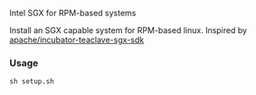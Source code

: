 Intel SGX for RPM-based systems

Install an SGX capable system for RPM-based linux. 
Inspired by [apache/incubator-teaclave-sgx-sdk](https://github.com/apache/incubator-teaclave-sgx-sdk/tree/master/dockerfile)

### Usage

```
sh setup.sh
```

